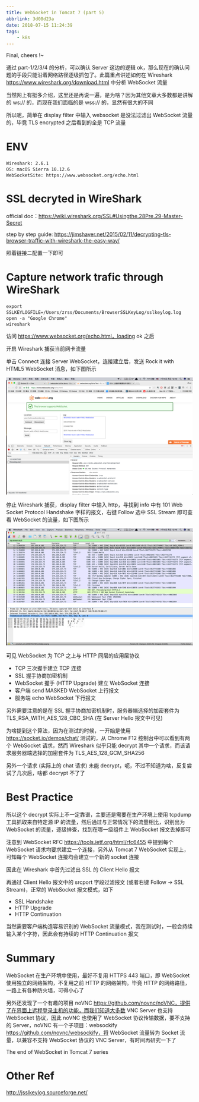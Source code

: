```yaml
---
title: WebSocket in Tomcat 7 (part 5)
abbrlink: 3d08d23a
date: 2018-07-15 11:24:39
tags:
    - k8s
---
```


Final, cheers !~

通过 part-1/2/3/4 的分析，可以确认 Server 这边的逻辑 ok，那么现在的确认问题的手段只能沿着网络路径逐级抓包了。此篇重点讲述如何在 Wireshark https://www.wireshark.org/download.html 中分析 WebSocket 流量

当然网上有挺多介绍，这里还是再说一遍，是为啥？因为其他文章大多数都是讲解的 ws:// 的，而现在我们面临的是 wss:// 的，显然有很大的不同

所以呢，简单在 display filter 中输入 websocket 是没法过滤出 WebSocket 流量的，毕竟 TLS encrypted 之后看到的全是 TCP 流量

# ENV

```
Wireshark: 2.6.1
OS: macOS Sierra 10.12.6
WebSocketSite: https://www.websocket.org/echo.html
```

# SSL decryted in WireShark

official doc：https://wiki.wireshark.org/SSL#Usingthe.28Pre.29-Master-Secret

step by step guide: https://jimshaver.net/2015/02/11/decrypting-tls-browser-traffic-with-wireshark-the-easy-way/

照着链接二配置一下即可

# Capture network trafic through WireShark

```
export SSLKEYLOGFILE=/Users/zrss/Documents/BrowserSSLKeyLog/sslkeylog.log
open -a "Google Chrome"
wireshark
```

访问 https://www.websocket.org/echo.html，loading ok 之后

开启 Wireshark 捕获当前网卡流量

单击 Connect 连接 Server WebSocket，连接建立后，发送 Rock it with HTML5 WebSocket 消息，如下图所示

![echo WebSocket](/images/websocket-echo.png)

停止 Wireshark 捕获，display filter 中输入 http，寻找到 info 中有 101 Web Socket Protocol Handshake 字样的报文，右键 Follow 选中 SSL Stream 即可查看 WebSocket 的流量，如下图所示

![websocket traffic](/images/websocket-link.png)

可见 WebSocket 为 TCP 之上与 HTTP 同层的应用层协议

* TCP 三次握手建立 TCP 连接
* SSL 握手协商加密机制
* WebSocket 握手 (HTTP Upgrade) 建立 WebSocket 连接
* 客户端 send MASKED WebSocket 上行报文
* 服务端 echo WebSocket 下行报文

另外需要注意的是在 SSL 握手协商加密机制时，服务器端选择的加密套件为 TLS_RSA_WITH_AES_128_CBC_SHA (在 Server Hello 报文中可见)

为啥提到这个算法，因为在测试的时候，一开始是使用 https://socket.io/demos/chat/ 测试的，从 Chrome F12 控制台中可以看到有两个 WebSocket 请求，然而 Wireshark 似乎只能 decrypt 其中一个请求，而该请求服务器端选择的加密套件为 TLS_AES_128_GCM_SHA256

另外一个请求 (实际上的 chat 请求) 未能 decrypt，呃，不过不知道为啥，反复尝试了几次后，啥都 decrypt 不了了

# Best Practice

所以这个 decrypt 实际上不一定靠谱，主要还是需要在生产环境上使用 tcpdump 工具抓取来自特定源 IP 的流量，然后通过与正常情况下的流量相比，识别出为 WebSocket 的流量，逐级排查，找到在哪一级组件上 WebSocket 报文丢掉即可

注意到 WebSocket RFC https://tools.ietf.org/html/rfc6455 中提到每个 WebSocket 请求均要求建立一个连接，另外从 Tomcat 7 WebSocket 实现上，可知每个 WebSocket 连接均会建立一个新的 socket 连接

因此在 Wireshark 中首先过滤出 SSL 的 Client Hello 报文

再通过 Client Hello 报文中的 srcport 字段过滤报文 (或者右键 Follow -> SSL Stream)，正常的 WebSocket 报文模式，如下

* SSL Handshake
* HTTP Upgrade
* HTTP Continuation

当然需要客户端构造容易识别的 WebSocket 流量模式，我在测试时，一般会持续输入某个字符，因此会有持续的 HTTP Continuation 报文

# Summary

WebSocket 在生产环境中使用，最好不复用 HTTPS 443 端口，即 WebSocket 使用独立的网络架构，不复用之前 HTTP 的网络架构。毕竟 HTTP 的网络路径，一路上有各种防火墙，可得小心了

另外还发现了一个有趣的项目 noVNC https://github.com/novnc/noVNC，提供了在界面上远程登录主机的功能，而我们知道大多数 VNC Server 也支持 WebSocket 协议，因此 noVNC 也使用了 WebSocket 协议传输数据，要不支持的 Server，noVNC 有一个子项目：websockify https://github.com/novnc/websockify，将 WebSocket 流量转为 Socket 流量，以兼容不支持 WebSocket 协议的 VNC Server，有时间再研究一下了

The end of WebSocket in Tomcat 7 series

# Other Ref

http://jsslkeylog.sourceforge.net/
